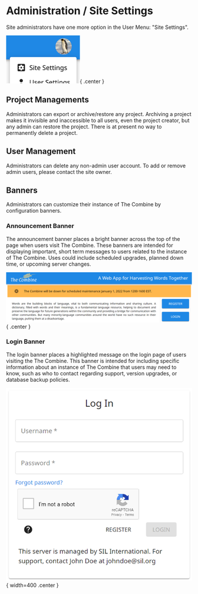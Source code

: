 # Administration / Site Settings

Site administrators have one more option in the User Menu: "Site Settings".

![User Menu - Admin](images/userMenuAdmin.png){ .center }

## Project Managements

Administrators can export or archive/restore any project. Archiving a project makes it invisible and inaccessible to all
users, even the project creator, but any admin can restore the project. There is at present no way to permanently delete
a project.

## User Management

Administrators can delete any non-admin user account. To add or remove admin users, please contact the site owner.

## Banners

Administrators can customize their instance of The Combine by configuration banners.

### Announcement Banner

The announcement banner places a bright banner across the top of the page when users visit The Combine. These banners
are intended for displaying important, short term messages to users related to the instance of The Combine. Uses could
include scheduled upgrades, planned down time, or upcoming server changes.

![Announcement Banner](images/announcementBanner.png){ .center }

### Login Banner

The login banner places a highlighted message on the login page of users visiting the The Combine. This banner is
intended for including specific information about an instance of The Combine that users may need to know, such as who to
contact regarding support, version upgrades, or database backup policies.

![Login Banner](images/loginBanner.png){ width=400 .center }
